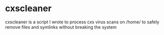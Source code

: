 cxscleaner
==========

cxscleaner is a script I wrote to process cxs virus scans on /home/ to safely remove files and symlinks without breaking the system
